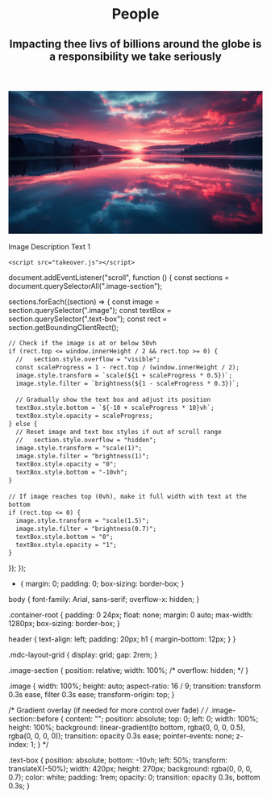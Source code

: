 <!DOCTYPE html>
<html lang="en">
  <head>
    <meta charset="UTF-8" />
    <meta name="viewport" content="width=device-width, initial-scale=1.0" />
    <link
      href="https://unpkg.com/material-components-web@latest/dist/material-components-web.min.css"
      rel="stylesheet"
    />
    <script src="https://unpkg.com/material-components-web@latest/dist/material-components-web.min.js"></script>
    <link rel="stylesheet" href="takeover.css" />
    <title>Scroll Animation</title>
  </head>
  <body>
    <div class="container container-root responsivegrid">
      <div
        class="global naviagtion"
        style="height: 80px; position: relative"
      ></div>
      <header>
        <h1>People</h1>
        <h2>
          Impacting thee livs of billions around the globe is a responsibility
          we take seriously
        </h2>
      </header>
      <div class="mdc-layout-grid">
        <div class="mdc-layout-grid__inner">
          <!-- Repeat this for each image -->
          <div class="image-section mdc-layout-grid__cell--span-12">
            <img src="takeover.jpg" class="image" />
            <div class="text-box">
              <p>Image Description Text 1</p>
            </div>
          </div>
          <!-- <div class="image-section mdc-layout-grid__cell--span-12">
            <img src="takeover.jpg" class="image" />
            <div class="text-box">
              <p>Image Description Text 2</p>
            </div>
          </div> -->
        </div>
      </div>
    </div>

    <script src="takeover.js"></script>
  </body>
</html>


document.addEventListener("scroll", function () {
  const sections = document.querySelectorAll(".image-section");

  sections.forEach((section) => {
    const image = section.querySelector(".image");
    const textBox = section.querySelector(".text-box");
    const rect = section.getBoundingClientRect();

    // Check if the image is at or below 50vh
    if (rect.top <= window.innerHeight / 2 && rect.top >= 0) {
      //   section.style.overflow = "visible";
      const scaleProgress = 1 - rect.top / (window.innerHeight / 2);
      image.style.transform = `scale(${1 + scaleProgress * 0.5})`;
      image.style.filter = `brightness(${1 - scaleProgress * 0.3})`;

      // Gradually show the text box and adjust its position
      textBox.style.bottom = `${-10 + scaleProgress * 10}vh`;
      textBox.style.opacity = scaleProgress;
    } else {
      // Reset image and text box styles if out of scroll range
      //   section.style.overflow = "hidden";
      image.style.transform = "scale(1)";
      image.style.filter = "brightness(1)";
      textBox.style.opacity = "0";
      textBox.style.bottom = "-10vh";
    }

    // If image reaches top (0vh), make it full width with text at the bottom
    if (rect.top <= 0) {
      image.style.transform = "scale(1.5)";
      image.style.filter = "brightness(0.7)";
      textBox.style.bottom = "0";
      textBox.style.opacity = "1";
    }
  });
});

* {
  margin: 0;
  padding: 0;
  box-sizing: border-box;
}

body {
  font-family: Arial, sans-serif;
  overflow-x: hidden;
}

.container-root {
  padding: 0 24px;
  float: none;
  margin: 0 auto;
  max-width: 1280px;
  box-sizing: border-box;
}

header {
  text-align: left;
  padding: 20px;
  h1 {
    margin-bottom: 12px;
  }
}

.mdc-layout-grid {
  display: grid;
  gap: 2rem;
}

.image-section {
  position: relative;
  width: 100%;
  /* overflow: hidden; */
}

.image {
  width: 100%;
  height: auto;
  aspect-ratio: 16 / 9;
  transition: transform 0.3s ease, filter 0.3s ease;
  transform-origin: top;
}

/* Gradient overlay (if needed for more control over fade) */
/* .image-section::before {
  content: "";
  position: absolute;
  top: 0;
  left: 0;
  width: 100%;
  height: 100%;
  background: linear-gradient(to bottom, rgba(0, 0, 0, 0.5), rgba(0, 0, 0, 0));
  transition: opacity 0.3s ease;
  pointer-events: none;
  z-index: 1;
} */

.text-box {
  position: absolute;
  bottom: -10vh;
  left: 50%;
  transform: translateX(-50%);
  width: 420px;
  height: 270px;
  background: rgba(0, 0, 0, 0.7);
  color: white;
  padding: 1rem;
  opacity: 0;
  transition: opacity 0.3s, bottom 0.3s;
}
